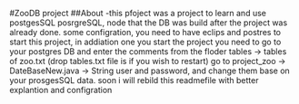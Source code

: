 #ZooDB project
##About
-this pfoject was a project to learn and use postgesSQL posrgreSQL, node that the DB was build after the project was already done.
some configration, you need to have eclips and postres to start this project, in addiation one you start the project you need to go 
to your postgres DB and enter the comments from the floder tables -> tables of zoo.txt (drop tables.txt file is if you wish to restart) 
go to project_zoo -> DateBaseNew.java -> String user and password, and change them base on your prosgesSQL data.
soon i will rebild this readmefile with better explantion and configration
